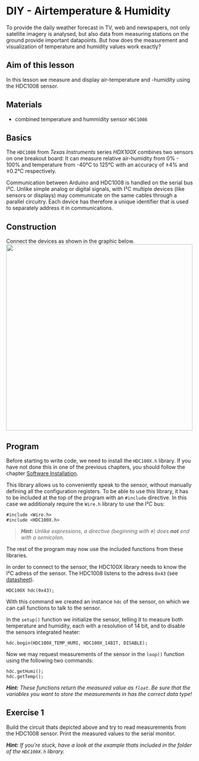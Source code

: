 # DIY - Airtemperature & Humidity
To provide the daily weather forecast in TV, web and newspapers, not only satellite imagery is analysed, but also data from measuring stations on the ground provide important datapoints.
But how does the measurement and visualization of temperature and humidity values work exactly?

<!-- TODO: not translated yet
## Required Reading
- [Usage of Software-Libraries](../../basics/software_libraries.md)
- [serial databus I²C](../../basics/i2c.md)
- [Serial Monitor](../../basics/serial_monitor.md)
-->

## Aim of this lesson
In this lesson we measure and display air-temperature and -humidity using the HDC1008 sensor.

## Materials
- combined temperature and hummidity sensor `HDC1008`

## Basics
The `HDC1008` from *Texas Instruments* series *HDX100X* combines two sensors on one breakout board:
It can measure relative air-humidity from 0% - 100% and temperature from -40°C to 125°C with an accuracy of ±4% and ±0.2°C respectively.

Communication between Arduino and HDC1008 is handled on the serial bus I²C.
Unlike simple analog or digital signals, with I²C multiple devices (like sensors or displays) may communicate on the same cables through a parallel circuitry.
Each device has therefore a unique identifier that is used to separately address it in communications.

## Construction
Connect the devices as shown in the graphic below.
<img src="https://raw.githubusercontent.com/sensebox/resources/master/images/edu/aufbau_station_5.png" width="500"/>

## Program
Before starting to write code, we need to install the `HDC100X.h` library. If you have not done this in one of the previous chapters, you should follow the chapter [Software Installation](getting_started/software_installation.md).

This library allows us to conveniently speak to the sensor, without manually defining all the configuration registers.
To be able to use this library, it has to be included at the top of the program with an `#include` directive.
In this case we additionaly require the `Wire.h` library to use the I²C bus:

```arduino
#include <Wire.h>
#include <HDC100X.h>
```

> ***Hint:*** *Unlike expressions, a directive (beginning with `#`) does **not** end with a semicolon.*

The rest of the program may now use the included functions from these libraries.

In order to connect to the sensor, the HDC100X library needs to know the I²C adress of the sensor. The HDC1008 listens to the adress `0x43` (see [datasheet](https://github.com/sensebox/resources/raw/master/datasheets/datasheet_hdc1008.pdf)).
```arduino
HDC100X hdc(0x43);
```

With this command we created an instance `hdc` of the sensor, on which we can call functions to talk to the sensor.

In the `setup()` function we initialize the sensor, telling it to measure both temperature and humidity, each with a resolution of 14 bit, and to disable the sensors integrated heater:
```arduino
hdc.begin(HDC100X_TEMP_HUMI, HDC100X_14BIT, DISABLE);
```

Now we may request measurements of the sensor in the `loop()` function using the following two commands:
```arduino
hdc.getHumi();
hdc.getTemp();
```

***Hint:*** *These functions return the measured value as `float`. Be sure that the variables you want to store the measurements in has the correct data type!*

## Exercise 1
Build the circuit thats depicted above and try to read measurements from the HDC1008 sensor.
Print the measured values to the serial monitor.

***Hint:*** *If you're stuck, have a look at the example thats included in the folder of the `HDC100X.h` library.*
